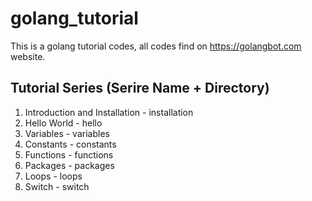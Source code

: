 # golang_tutorial

This is a golang tutorial codes, all codes find on https://golangbot.com website.

## Tutorial Series (Serire Name + Directory)

1. Introduction and Installation - installation
2. Hello World - hello
3. Variables - variables
4. Constants - constants
5. Functions - functions
6. Packages - packages
7. Loops - loops
8. Switch - switch